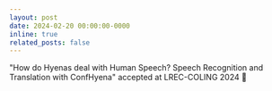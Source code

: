 ```yaml
---
layout: post
date: 2024-02-20 00:00:00-0000
inline: true
related_posts: false
---
```


"How do Hyenas deal with Human Speech? Speech Recognition and Translation with ConfHyena" accepted at LREC-COLING 2024 🎊
